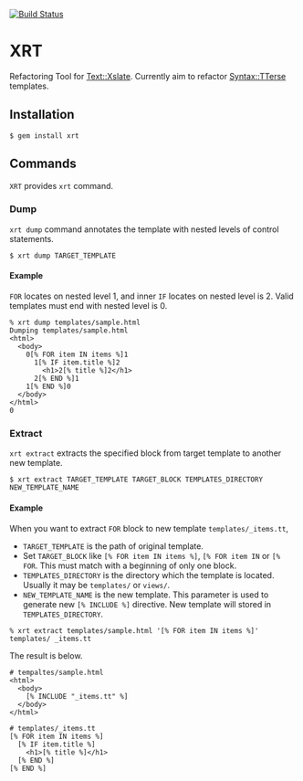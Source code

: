 [![Build Status](https://travis-ci.org/hitode909/xrt.svg?branch=master)](https://travis-ci.org/hitode909/xrt)

# XRT

Refactoring Tool for [Text::Xslate](https://metacpan.org/pod/Text::Xslate).
Currently aim to refactor [Syntax::TTerse](https://metacpan.org/pod/Text::Xslate::Syntax::TTerse) templates.

## Installation

```
$ gem install xrt
```

## Commands

`XRT` provides `xrt` command.

### Dump

`xrt dump` command annotates the template with nested levels of control statements.

```
$ xrt dump TARGET_TEMPLATE
```

#### Example

`FOR` locates on nested level 1, and inner `IF` locates on nested level is 2.
Valid templates must end with nested level is 0.

```
% xrt dump templates/sample.html
Dumping templates/sample.html
<html>
  <body>
    0[% FOR item IN items %]1
      1[% IF item.title %]2
        <h1>2[% title %]2</h1>
      2[% END %]1
    1[% END %]0
  </body>
</html>
0
```

### Extract

`xrt extract` extracts the specified block from target template to another new template.

```
$ xrt extract TARGET_TEMPLATE TARGET_BLOCK TEMPLATES_DIRECTORY NEW_TEMPLATE_NAME
```

#### Example

When you want to extract `FOR` block to new template `templates/_items.tt`,

- `TARGET_TEMPLATE` is the path of original template.
- Set `TARGET_BLOCK` like `[% FOR item IN items %]`, `[% FOR item IN` or `[% FOR`. This must match with a beginning of only one block.
- `TEMPLATES_DIRECTORY` is the directory which the template is located. Usually it may be `templates/` or `views/`.
- `NEW_TEMPLATE_NAME` is the new template. This parameter is used to generate new `[% INCLUDE %]` directive. New template will stored in `TEMPLATES_DIRECTORY`.

```
% xrt extract templates/sample.html '[% FOR item IN items %]' templates/ _items.tt
```

The result is below.

```
# tempaltes/sample.html
<html>
  <body>
    [% INCLUDE "_items.tt" %]
  </body>
</html>
```

```
# templates/_items.tt
[% FOR item IN items %]
  [% IF item.title %]
    <h1>[% title %]</h1>
  [% END %]
[% END %]
```
